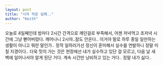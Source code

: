```yaml
---
layout: post
title: "시차 적응 실패.."
author: "Keith"
---
```


오늘로 4일째인데 밤마다 2시간 간격으로 깨던걸로 부족해서, 어젠 저녁먹고 초저녁 시간에 그냥 뻗어버렸다.
깨어나니 2시야..잠도 안온다..
이거야 말로 하루 종일 일만하는 생활이 아니고 뭐란 말인가..
정작 일하러가선 정신이 혼미해서 실수를 연발하니 정말 미칠 지경이다..
더욱 맛이 가는 것은 현장에선 내가 실수하고 있단 걸 모르고, 다음 날 새벽에 일어나서야 알게 된단 거다.
계속 시간만 낭비하고 있는 거다..
정말 내가 싫다..



